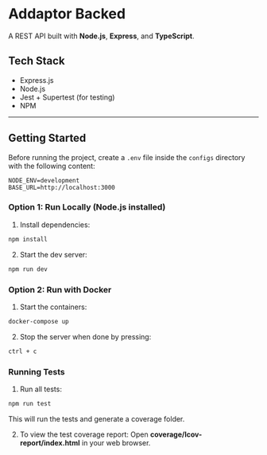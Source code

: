 # Addaptor Backed

A REST API built with **Node.js**, **Express**, and **TypeScript**.

## Tech Stack

- Express.js
- Node.js
- Jest + Supertest (for testing)
- NPM

---

## Getting Started

Before running the project, create a `.env` file inside the `configs` directory with the following content:

```
NODE_ENV=development
BASE_URL=http://localhost:3000
```

### Option 1: Run Locally (Node.js installed)

1. Install dependencies:

```bash
npm install
```

2. Start the dev server:

```bash
npm run dev
```

### Option 2: Run with Docker

1. Start the containers:

```bash
docker-compose up
```

2. Stop the server when done by pressing:

```bash
ctrl + c
```

### Running Tests

1. Run all tests:

```bash
npm run test
```

This will run the tests and generate a coverage folder.

2. To view the test coverage report:
   Open **coverage/lcov-report/index.html** in your web browser.
